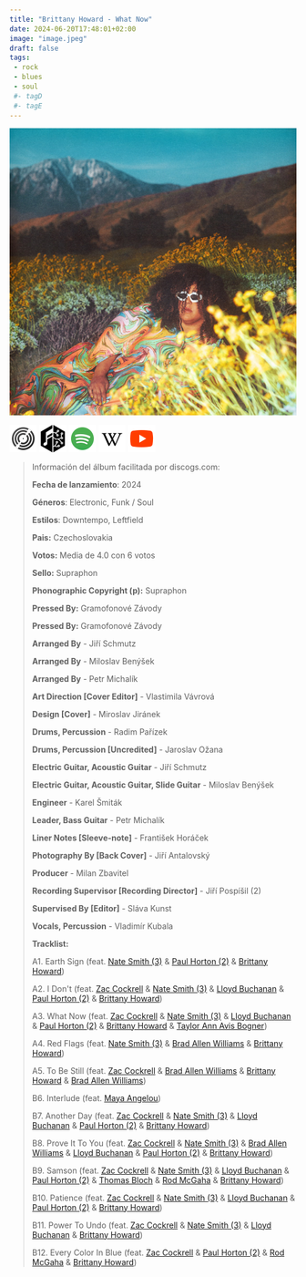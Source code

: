 ```yaml
---
title: "Brittany Howard - What Now"
date: 2024-06-20T17:48:01+02:00
image: "image.jpeg"
draft: false
tags:
 - rock
 - blues
 - soul
 #- tagD
 #- tagE
---
```

![cover](image.jpeg (Brittany-Howard - What-Now))
 
[![discogs](../links/svg/discogs.png (discogs))](https://www.discogs.com/master/3391306)
[![musicbrainz](../links/svg/musicbrainz.png (musicbrainz))](https://musicbrainz.org/release/d5bcce0f-ddbd-436a-94e5-94ca7770e5c3)
[![spotify](../links/svg/spotify.png (putify))](https://open.spotify.com/album/79MPzNLyjgol1RfGZDZLH2)
[![wikipedia](../links/svg/wikipedia.png (wikipedia))](error)
[![youtube](../links/svg/youtube.png (youtube))](https://www.youtube.com/playlist?list=PLIgMB81O7tfNkwrMKTErtni5brcOQ_eNI)
 
<!-- [![bandcamp](../links/svg/bandcamp.png (bandcamp))]() -->
<!-- [![lastfm](../links/svg/lastfm.png (lastfm))]() -->
 
> Información del álbum facilitada por discogs.com:
> 
> **Fecha de lanzamiento**: 2024
> 
> **Géneros**: Electronic, Funk / Soul
> 
> **Estilos**: Downtempo, Leftfield
> 
> **Pais:** Czechoslovakia
> 
> **Votos:** Media de 4.0 con 6 votos
> 
> **Sello:** Supraphon
> 
> **Phonographic Copyright (p):** Supraphon
> 
> **Pressed By:** Gramofonové Závody
> 
> **Pressed By:** Gramofonové Závody
> 
> **Arranged By** - Jiří Schmutz
> 
> **Arranged By** - Miloslav Benýšek
> 
> **Arranged By** - Petr Michalík
> 
> **Art Direction [Cover Editor]** - Vlastimila Vávrová
> 
> **Design [Cover]** - Miroslav Jiránek
> 
> **Drums, Percussion** - Radim Pařízek
> 
> **Drums, Percussion [Uncredited]** - Jaroslav Ožana
> 
> **Electric Guitar, Acoustic Guitar** - Jiří Schmutz
> 
> **Electric Guitar, Acoustic Guitar, Slide Guitar** - Miloslav Benýšek
> 
> **Engineer** - Karel Šmiták
> 
> **Leader, Bass Guitar** - Petr Michalík
> 
> **Liner Notes [Sleeve-note]** - František Horáček
> 
> **Photography By [Back Cover]** - Jiří Antalovský
> 
> **Producer** - Milan Zbavitel
> 
> **Recording Supervisor [Recording Director]** - Jiří Pospíšil (2)
> 
> **Supervised By [Editor]** - Sláva Kunst
> 
> **Vocals, Percussion** - Vladimír Kubala
> 
> 
> 
> **Tracklist:**
> 
>   A1. Earth Sign 
> (feat. [Nate Smith (3)](https://www.discogs.com/artist/926046 'American jazz drummer, as well as an...') & [Paul Horton (2)](https://www.discogs.com/artist/2762228 '') & [Brittany Howard](https://www.discogs.com/artist/2762227 'Brittany Howard (born October 2, 1988) is...'))   
> 
>   A2. I Don't 
> (feat. [Zac Cockrell](https://www.discogs.com/artist/2762225 '') & [Nate Smith (3)](https://www.discogs.com/artist/926046 'American jazz drummer, as well as an...') & [Lloyd Buchanan](https://www.discogs.com/artist/2905211 '') & [Paul Horton (2)](https://www.discogs.com/artist/2762228 '') & [Brittany Howard](https://www.discogs.com/artist/2762227 'Brittany Howard (born October 2, 1988) is...'))   
> 
>   A3. What Now 
> (feat. [Zac Cockrell](https://www.discogs.com/artist/2762225 '') & [Nate Smith (3)](https://www.discogs.com/artist/926046 'American jazz drummer, as well as an...') & [Lloyd Buchanan](https://www.discogs.com/artist/2905211 '') & [Paul Horton (2)](https://www.discogs.com/artist/2762228 '') & [Brittany Howard](https://www.discogs.com/artist/2762227 'Brittany Howard (born October 2, 1988) is...') & [Taylor Ann Avis Bogner](https://www.discogs.com/artist/14155996 ''))   
> 
>   A4. Red Flags 
> (feat. [Nate Smith (3)](https://www.discogs.com/artist/926046 'American jazz drummer, as well as an...') & [Brad Allen Williams](https://www.discogs.com/artist/4954062 '') & [Brittany Howard](https://www.discogs.com/artist/2762227 'Brittany Howard (born October 2, 1988) is...'))   
> 
>   A5. To Be Still 
> (feat. [Zac Cockrell](https://www.discogs.com/artist/2762225 '') & [Brad Allen Williams](https://www.discogs.com/artist/4954062 '') & [Brittany Howard](https://www.discogs.com/artist/2762227 'Brittany Howard (born October 2, 1988) is...') & [Brad Allen Williams](https://www.discogs.com/artist/4954062 ''))   
> 
>   B6. Interlude 
> (feat. [Maya Angelou](https://www.discogs.com/artist/312669 'Perfil no disponible'))   
> 
>   B7. Another Day 
> (feat. [Zac Cockrell](https://www.discogs.com/artist/2762225 'Perfil no disponible') & [Nate Smith (3)](https://www.discogs.com/artist/926046 'Perfil no disponible') & [Lloyd Buchanan](https://www.discogs.com/artist/2905211 'Perfil no disponible') & [Paul Horton (2)](https://www.discogs.com/artist/2762228 'Perfil no disponible') & [Brittany Howard](https://www.discogs.com/artist/2762227 'Perfil no disponible'))   
> 
>   B8. Prove It To You 
> (feat. [Zac Cockrell](https://www.discogs.com/artist/2762225 'Perfil no disponible') & [Nate Smith (3)](https://www.discogs.com/artist/926046 'Perfil no disponible') & [Brad Allen Williams](https://www.discogs.com/artist/4954062 'Perfil no disponible') & [Lloyd Buchanan](https://www.discogs.com/artist/2905211 'Perfil no disponible') & [Paul Horton (2)](https://www.discogs.com/artist/2762228 'Perfil no disponible') & [Brittany Howard](https://www.discogs.com/artist/2762227 'Perfil no disponible'))   
> 
>   B9. Samson 
> (feat. [Zac Cockrell](https://www.discogs.com/artist/2762225 'Perfil no disponible') & [Nate Smith (3)](https://www.discogs.com/artist/926046 'Perfil no disponible') & [Lloyd Buchanan](https://www.discogs.com/artist/2905211 'Perfil no disponible') & [Paul Horton (2)](https://www.discogs.com/artist/2762228 'Perfil no disponible') & [Thomas Bloch](https://www.discogs.com/artist/786693 'Perfil no disponible') & [Rod McGaha](https://www.discogs.com/artist/591572 'Perfil no disponible') & [Brittany Howard](https://www.discogs.com/artist/2762227 'Perfil no disponible'))   
> 
>   B10. Patience 
> (feat. [Zac Cockrell](https://www.discogs.com/artist/2762225 'Perfil no disponible') & [Nate Smith (3)](https://www.discogs.com/artist/926046 'Perfil no disponible') & [Lloyd Buchanan](https://www.discogs.com/artist/2905211 'Perfil no disponible') & [Paul Horton (2)](https://www.discogs.com/artist/2762228 'Perfil no disponible') & [Brittany Howard](https://www.discogs.com/artist/2762227 'Perfil no disponible'))   
> 
>   B11. Power To Undo 
> (feat. [Zac Cockrell](https://www.discogs.com/artist/2762225 'Perfil no disponible') & [Nate Smith (3)](https://www.discogs.com/artist/926046 'Perfil no disponible') & [Lloyd Buchanan](https://www.discogs.com/artist/2905211 'Perfil no disponible') & [Brittany Howard](https://www.discogs.com/artist/2762227 'Perfil no disponible'))   
> 
>   B12. Every Color In Blue 
> (feat. [Zac Cockrell](https://www.discogs.com/artist/2762225 'Perfil no disponible') & [Paul Horton (2)](https://www.discogs.com/artist/2762228 'Perfil no disponible') & [Rod McGaha](https://www.discogs.com/artist/591572 'Perfil no disponible') & [Brittany Howard](https://www.discogs.com/artist/2762227 'Perfil no disponible'))   
> 
